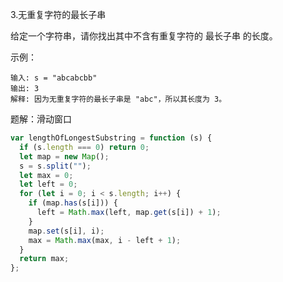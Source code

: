 3.无重复字符的最长子串

给定一个字符串，请你找出其中不含有重复字符的 最长子串 的长度。

示例：

```
输入: s = "abcabcbb"
输出: 3
解释: 因为无重复字符的最长子串是 "abc"，所以其长度为 3。
```

题解：滑动窗口

```js
var lengthOfLongestSubstring = function (s) {
  if (s.length === 0) return 0;
  let map = new Map();
  s = s.split("");
  let max = 0;
  let left = 0;
  for (let i = 0; i < s.length; i++) {
    if (map.has(s[i])) {
      left = Math.max(left, map.get(s[i]) + 1);
    }
    map.set(s[i], i);
    max = Math.max(max, i - left + 1);
  }
  return max;
};
```

